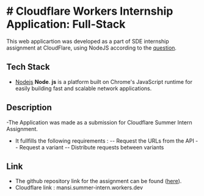 #  # Cloudflare Workers Internship Application: Full-Stack
This web applicartion was developed as a part of SDE internship assignment at CloudFlare, using NodeJS  according to the [question]([https://github.com/cloudflare-internship-2020/internship-application-fullstack](https://github.com/cloudflare-internship-2020/internship-application-fullstack)).


    


## Tech Stack

* [Nodejs](https://nodejs.org/en/) 
**Node**. **js** is a platform built on Chrome's JavaScript runtime for easily building fast and scalable network applications.



## Description
-The Application was made as a submission for Cloudflare Summer Intern Assignment. 
- It fullfills the following requirements :
-- Request the URLs from the API
-- Request a variant
-- Distribute requests between variants

## Link 
- The github repository link for the assignment can be found ([here](https://github.com/Mansi25/Cloudflare-summer-intern)).
- Cloudflare link : mansi.summer-intern.workers.dev
      
   
    
